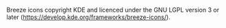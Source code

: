 Breeze icons copyright KDE and licenced under the GNU LGPL version 3 or later (https://develop.kde.org/frameworks/breeze-icons/).
